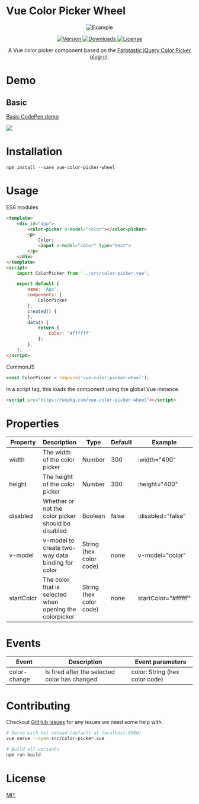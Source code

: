 # Vue Color Picker Wheel

<p align="center">
  <img src="https://raw.githubusercontent.com/stijlbreuk/vue-color-picker-wheel/master/examples/assets/vue-color-picker-wheel-example.png" alt="Example"/>
</p>

<p align="center">

<a href="https://www.npmjs.com/package/vue-color-picker-wheel">
    <img src="https://img.shields.io/npm/v/vue-color-picker-wheel.svg" alt="Version"/>
</a>
<a href="https://www.npmjs.com/package/vue-color-picker-wheel">
    <img src="https://img.shields.io/npm/dt/vue-color-picker-wheel.svg" alt="Downloads"/>
</a>
<a href="https://www.npmjs.com/package/vue-color-picker-wheel">
    <img src="https://img.shields.io/npm/l/vue-color-picker-wheel.svg" alt="License"/>
</a>

</p>

<p align="center">
A Vue color picker component based on the <a href="http://acko.net/blog/farbtastic-jquery-color-picker-plug-in/">Farbtastic jQuery Color Picker plug-in</a>.
</p>

# Demo
## Basic
<a href="https://codepen.io/nino-vrijman/pen/ePaELe" target="_blank">Basic CodePen demo</a>

<a href="https://codesandbox.io/s/7j4po25ly1?module=%2Fsrc%2FApp.vue" target="_blank"><img src="https://codesandbox.io/static/img/play-codesandbox.svg"/></a>

# Installation

```
npm install --save vue-color-picker-wheel
```

# Usage

ES6 modules
```HTML
<template>
    <div id="app">
        <color-picker v-model="color"></color-picker>
        <p>
            Color:
            <input v-model="color" type="text">
        </p>
    </div>
</template>
<script>
    import ColorPicker from '../src/color-picker.vue';

    export default {
        name: 'App',
        components: {
            ColorPicker
        },
        created() {
        },
        data() {
            return {
                color: '#ffffff'
            };
        },
    };
</script>
```

CommonJS
```JavaScript
const ColorPicker = require('vue-color-picker-wheel');
```

In a script tag, this loads the component using the global Vue instance.

```HTML
<script src="https://unpkg.com/vue-color-picker-wheel"></script>
```

# Properties
| Property   | Description                                             | Type                    | Default | Example              |
| ---------- | ------------------------------------------------------- | ----------------------- | ------- | -------------------- |
| width      | The width of the color picker                           | Number                  | 300     | :width="400"         |
| height     | The height of the color picker                          | Number                  | 300     | :height="400"        |
| disabled   | Whether or not the color picker should be disabled      | Boolean                 | false   | :disabled="false"    |
| v-model    | v-model to create two-way data binding for color        | String (hex color code) | none    | v-model="color"      |
| startColor | The color that is selected when opening the colorpicker | String (hex color code) | none    | startColor="#ffffff" |

# Events
| Event        | Description                                   | Event parameters               |
| ------------ | --------------------------------------------- | ------------------------------ |
| color-change | Is fired after the selected color has changed | color: String (hex color code) |

# Contributing

Checkout [GitHub issues](https://github.com/stijlbreuk/vue-color-picker-wheel/issues) for any issues we need some help with.

```bash
# Serve with hot reload (default at localhost:8080)
vue serve --open src/color-picker.vue

# Build all variants
npm run build
```

# License
[MIT](https://github.com/stijlbreuk/vue-color-picker-wheel/blob/master/LICENSE)